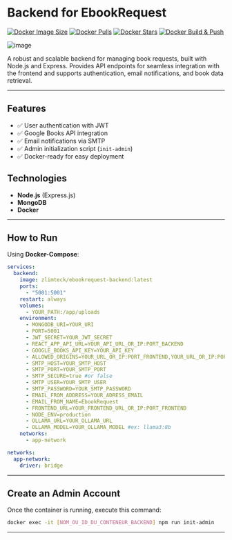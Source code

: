 # Backend for EbookRequest

[![Docker Image Size](https://badgen.net/docker/size/zlimteck/ebookrequest-backend?icon=docker&label=image%20size)](https://hub.docker.com/r/zlimteck/ebookrequest-backend/)
[![Docker Pulls](https://badgen.net/docker/pulls/zlimteck/ebookrequest-backend?icon=docker&label=pulls)](https://hub.docker.com/r/zlimteck/ebookrequest-backend/)
[![Docker Stars](https://badgen.net/docker/stars/zlimteck/ebookrequest-backend?icon=docker&label=stars)](https://hub.docker.com/r/zlimteck/ebookrequest-backend/)
[![Docker Build & Push](https://github.com/zlimteck/backend_ebookrequest/actions/workflows/docker-image.yml/badge.svg)](https://github.com/zlimteck/backend_ebookrequest/actions/workflows/docker-image.yml)

![image](https://zupimages.net/up/25/20/wdmb.png)

A robust and scalable backend for managing book requests, built with Node.js and Express.
Provides API endpoints for seamless integration with the frontend and supports authentication, email notifications, and book data retrieval.

---

## Features

- ✅ User authentication with JWT  
- ✅ Google Books API integration  
- ✅ Email notifications via SMTP  
- ✅ Admin initialization script (`init-admin`)  
- ✅ Docker-ready for easy deployment  

## Technologies

- **Node.js** (Express.js)  
- **MongoDB**  
- **Docker**

---

## How to Run

Using **Docker-Compose**:

```yaml
services:
  backend:
    image: zlimteck/ebookrequest-backend:latest
    ports:
      - "5001:5001"
    restart: always
    volumes:
      - YOUR_PATH:/app/uploads
    environment:
      - MONGODB_URI=YOUR_URI
      - PORT=5001
      - JWT_SECRET=YOUR_JWT_SECRET
      - REACT_APP_API_URL=YOUR_API_URL_OR_IP:PORT_BACKEND
      - GOOGLE_BOOKS_API_KEY=YOUR_API_KEY
      - ALLOWED_ORIGINS=YOUR_URL_OR_IP:PORT_FRONTEND,YOUR_URL_OR_IP:PORT_BACKEND
      - SMTP_HOST=YOUR_SMTP_HOST
      - SMTP_PORT=YOUR_SMTP_PORT
      - SMTP_SECURE=true #or false
      - SMTP_USER=YOUR_SMTP_USER
      - SMTP_PASSWORD=YOUR_SMTP_PASSWORD
      - EMAIL_FROM_ADDRESS=YOUR_ADRESS_EMAIL
      - EMAIL_FROM_NAME=EbookRequest
      - FRONTEND_URL=YOUR_FRONTEND_URL_OR_IP:PORT_FRONTEND
      - NODE_ENV=production
      - OLLAMA_URL=YOUR_OLLAMA_URL
      - OLLAMA_MODEL=YOUR_OLLAMA_MODEL #ex: llama3:8b
    networks:
      - app-network

networks:
  app-network:
    driver: bridge
```
---

## Create an Admin Account

Once the container is running, execute this command:

```bash
docker exec -it [NOM_OU_ID_DU_CONTENEUR_BACKEND] npm run init-admin
```

---
